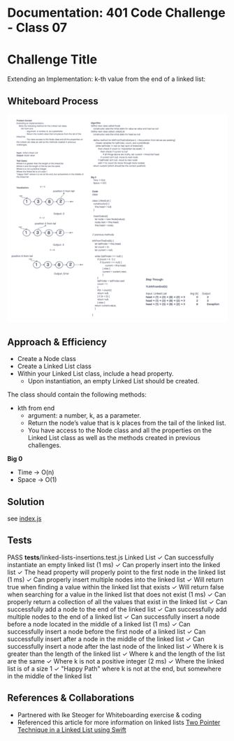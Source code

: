 # Documentation: 401 Code Challenge - Class 07

# Challenge Title
Extending an Implementation: k-th value from the end of a linked list:

## Whiteboard Process
![whiteboard](/401-challenges/assets/whiteboard-07.png)

## Approach & Efficiency
- Create a Node class
- Create a Linked List class
- Within your Linked List class, include a head property.
  - Upon instantiation, an empty Linked List should be created.

The class should contain the following methods:
- kth from end
    - argument: a number, k, as a parameter.
    - Return the node’s value that is k places from the tail of the linked list.
    - You have access to the Node class and all the properties on the Linked List class as well as the methods created in previous challenges.

**Big 0**
- Time -> O(n)
- Space -> O(1)

## Solution

see [index.js](401-challenges/class-06/linked-list-insertions/index.js)

## Tests

 PASS  __tests__/linked-lists-insertions.test.js
  Linked List
    ✓ Can successfully instantiate an empty linked list (1 ms)
    ✓ Can properly insert into the linked list
    ✓ The head property will properly point to the first node in the linked list (1 ms)
    ✓ Can properly insert multiple nodes into the linked list
    ✓ Will return true when finding a value within the linked list that exists
    ✓ Will return false when searching for a value in the linked list that does not exist (1 ms)
    ✓ Can properly return a collection of all the values that exist in the linked list
    ✓ Can successfully add a node to the end of the linked list
    ✓ Can successfully add multiple nodes to the end of a linked list
    ✓ Can successfully insert a node before a node located in the middle of a linked list (1 ms)
    ✓ Can successfully insert a node before the first node of a linked list
    ✓ Can successfully insert after a node in the middle of the linked list
    ✓ Can successfully insert a node after the last node of the linked list
    ✓ Where k is greater than the length of the linked list
    ✓ Where k and the length of the list are the same
    ✓ Where k is not a positive integer (2 ms)
    ✓ Where the linked list is of a size 1
    ✓ "Happy Path" where k is not at the end, but somewhere in the middle of the linked list


## References & Collaborations

- Partnered with Ike Steoger for Whiteboarding exercise & coding
- Referenced this article for more information on linked lists [Two Pointer Technique in a Linked List using Swift](https://www.codecademy.com/article/the-two-pointer-technique-in-a-linked-list-swift)

